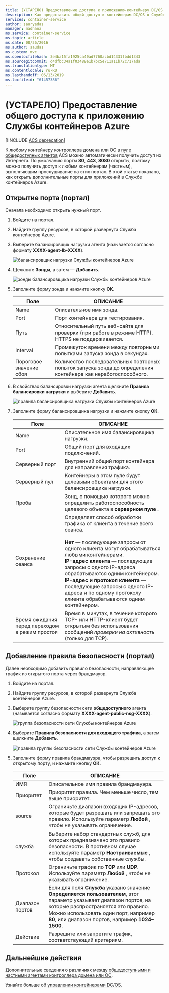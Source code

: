 ```yaml
---
title: (УСТАРЕЛО) Предоставление доступа к приложению-контейнеру DC/OS Azure
description: Как предоставить общий доступ к контейнерам DC/OS в Службе контейнеров Azure.
services: container-service
author: sauryadas
manager: madhana
ms.service: container-service
ms.topic: article
ms.date: 08/26/2016
ms.author: saudas
ms.custom: mvc
ms.openlocfilehash: 3e4ba15fa1925ca40ad7760acbd14331fbdd1343
ms.sourcegitcommit: d4dfbc34a1f03488e1b7bc5e711a11b72c717ada
ms.translationtype: MT
ms.contentlocale: ru-RU
ms.lasthandoff: 06/13/2019
ms.locfileid: "61457386"
---
```

# <a name="deprecated-enable-public-access-to-an-azure-container-service-application"></a>(УСТАРЕЛО) Предоставление общего доступа к приложению Службы контейнеров Azure

[!INCLUDE [ACS deprecation](../../../includes/container-service-deprecation.md)]

К любому контейнеру контроллера домена или ОС в [пуле общедоступных агентов](container-service-mesos-marathon-ui.md#deploy-a-docker-formatted-container) ACS можно автоматически получить доступ из Интернета. По умолчанию порты **80**, **443**, **8080** открыты, поэтому можно получить доступ к любым контейнерам (частным), выполняющим прослушивание на этих портах. В этой статье показано, как открыть дополнительные порты для приложений в Службе контейнеров Azure.

## <a name="open-a-port-portal"></a>Открытие порта (портал)
Сначала необходимо открыть нужный порт.

1. Войдите на портал.
2. Найдите группу ресурсов, в которой развернута Служба контейнеров Azure.
3. Выберите балансировщик нагрузки агента (называется согласно формату **XXXX-agent-lb-XXXX**).
   
    ![балансировщик нагрузки Службы контейнеров Azure](./media/container-service-enable-public-access/agent-load-balancer.png)
4. Щелкните **Зонды**, а затем — **Добавить**.
   
    ![зонды балансировщика нагрузки Службы контейнеров Azure](./media/container-service-enable-public-access/add-probe.png)
5. Заполните форму зонда и нажмите кнопку **ОК**.
   
   | Поле | ОПИСАНИЕ |
   | --- | --- |
   | Name |Описательное имя зонда. |
   | Port |Порт контейнера для тестирования. |
   | Путь |Относительный путь веб-сайта для проверки (при работе в режиме HTTP). HTTPS не поддерживается. |
   | Interval |Промежуток времени между повторными попытками запуска зонда в секундах. |
   | Пороговое значение сбоя |Количество последовательных повторных попыток запуска зонда до определения контейнера как неработоспособного. |
6. В свойствах балансировки нагрузки агента щелкните **Правила балансировки нагрузки** и выберите **Добавить**.
   
    ![правила балансировщика нагрузки Службы контейнеров Azure](./media/container-service-enable-public-access/add-balancer-rule.png)
7. Заполните форму балансировщика нагрузки и нажмите кнопку **ОК**.
   
   | Поле | ОПИСАНИЕ |
   | --- | --- |
   | Name |Описательное имя балансировщика нагрузки. |
   | Port |Общий порт для входящих подключений. |
   | Серверный порт |Внутренний общий порт контейнера для направления трафика. |
   | Серверный пул |Контейнеры в этом пуле будут целевыми объектами для этого балансировщика нагрузки. |
   | Проба |Зонд, с помощью которого можно определить работоспособность целевого объекта в **серверном пуле** . |
   | Сохранение сеанса |Определяет способ обработки трафика от клиента в течение всего сеанса.<br><br>**Нет** — последующие запросы от одного клиента могут обрабатываться любыми контейнерами.<br>**IP-адрес клиента** — последующие запросы с одного IP-адреса обрабатываются одним контейнером.<br>**IP-адрес и протокол клиента** — последующие запросы с одного IP-адреса и по одному протоколу клиента обрабатываются одним контейнером. |
   | Время ожидания перед переходом в режим простоя |Время в минутах, в течение которого TCP- или HTTP-клиент будет открытым без использования сообщений *проверки на активность* (только для TCP). |

## <a name="add-a-security-rule-portal"></a>Добавление правила безопасности (портал)
Далее необходимо добавить правило безопасности, направляющее трафик из открытого порта через брандмауэр.

1. Войдите на портал.
2. Найдите группу ресурсов, в которой развернута Служба контейнеров Azure.
3. Выберите группу безопасности сети **общедоступного** агента (называется согласно формату **XXXX-agent-public-nsg-XXXX**).
   
    ![группа безопасности сети Службы контейнеров Azure](./media/container-service-enable-public-access/agent-nsg.png)
4. Выберите **Правила безопасности для входящего трафика**, а затем щелкните **Добавить**.
   
    ![правила группы безопасности сети Службы контейнеров Azure](./media/container-service-enable-public-access/add-firewall-rule.png)
5. Заполните форму правила брандмауэра, чтобы разрешить доступ к открытому порту, и нажмите кнопку **ОК**.
   
   | Поле | ОПИСАНИЕ |
   | --- | --- |
   | ИМЯ |Описательное имя правила брандмауэра. |
   | Приоритет |Приоритет правила. Чем меньше число, тем выше приоритет. |
   | source |Ограничьте диапазон входящих IP-адресов, которые будет разрешать или запрещать это правило. Используйте параметр **Любой** , чтобы не указывать ограничение. |
   | служба |Выберите набор стандартных служб, для которых предназначено это правило безопасности. В противном случае используйте параметр **Настраиваемые** , чтобы создавать собственные службы. |
   | Протокол |Ограничьте трафик по **TCP** или **UDP**. Используйте параметр **Любой** , чтобы не указывать ограничение. |
   | Диапазон портов |Если для поля **Служба** указано значение **Определяется пользователем**, этот параметр указывает диапазон портов, на которые распространяется это правило. Можно использовать один порт, например **80**, или диапазон портов, например **1024–1500**. |
   | Действие |Разрешите или запретите трафик, соответствующий критериям. |

## <a name="next-steps"></a>Дальнейшие действия
Дополнительные сведения о различиях между [общедоступными и частными агентами контроллера домена или ОС](container-service-dcos-agents.md).

Узнайте больше об [управлении контейнерами DC/OS](container-service-mesos-marathon-ui.md).


